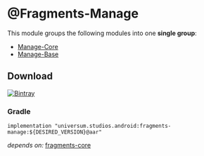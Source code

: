 @Fragments-Manage
===============

This module groups the following modules into one **single group**:

- [Manage-Core](https://github.com/universum-studios/android_fragments/tree/master/library-manage-core)
- [Manage-Base](https://github.com/universum-studios/android_fragments/tree/master/library-manage-base)

## Download ##
[![Bintray](https://api.bintray.com/packages/universum-studios/android/universum.studios.android%3Afragments/images/download.svg)](https://bintray.com/universum-studios/android/universum.studios.android%3Afragments/_latestVersion)

### Gradle ###

    implementation "universum.studios.android:fragments-manage:${DESIRED_VERSION}@aar"

_depends on:_
[fragments-core](https://github.com/universum-studios/android_fragments/tree/master/library-core)